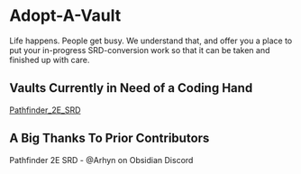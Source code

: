 # Adopt-A-Vault

Life happens. People get busy. We understand that, and offer you a place to put your in-progress SRD-conversion work so that it can be taken and finished up with care. 

## Vaults Currently in Need of a Coding Hand
[Pathfinder_2E_SRD](https://github.com/ObsidianTTRPGProject/ObsidianTTRPGShare/tree/main/Vault-Rescue/Pathfinder_2E_SRD)



## A Big Thanks To Prior Contributors
Pathfinder 2E SRD - @Arhyn on Obsidian Discord 
